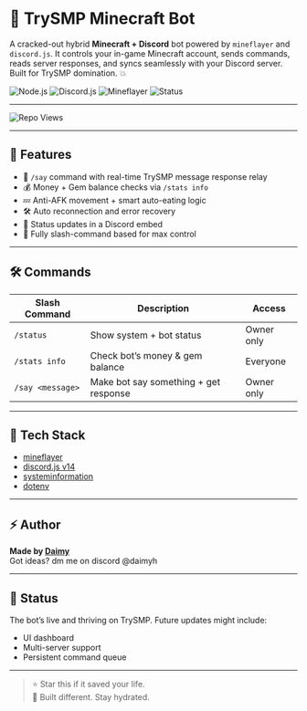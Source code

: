 # 🧠 TrySMP Minecraft Bot

A cracked-out hybrid **Minecraft + Discord** bot powered by `mineflayer` and `discord.js`. It controls your in-game Minecraft account, sends commands, reads server responses, and syncs seamlessly with your Discord server. Built for TrySMP domination. 💥

![Node.js](https://img.shields.io/badge/Node.js-18.x-brightgreen?style=for-the-badge&logo=node.js)
![Discord.js](https://img.shields.io/badge/Discord.js-v14-blue?style=for-the-badge&logo=discord)
![Mineflayer](https://img.shields.io/badge/Mineflayer-Bot-yellow?style=for-the-badge)
![Status](https://img.shields.io/badge/TrySMP-Connected-success?style=for-the-badge)

---

![Repo Views](https://hits.sh/github.com/itzdaimyh/TrySmp-AFK-Bot.svg?style=for-the-badge&label=Views)

---

## 🧩 Features

- 💬 `/say` command with real-time TrySMP message response relay
- 💰 Money + Gem balance checks via `/stats info`
- 💤 Anti-AFK movement + smart auto-eating logic
- 🛠 Auto reconnection and error recovery
- 📡 Status updates in a Discord embed
- 🧠 Fully slash-command based for max control

---

## 🛠 Commands

| Slash Command     | Description                               | Access           |
|-------------------|-------------------------------------------|------------------|
| `/status`         | Show system + bot status                  | Owner only       |
| `/stats info`     | Check bot’s money & gem balance           | Everyone         |
| `/say <message>`  | Make bot say something + get response     | Owner only       |

---

## 🧠 Tech Stack

- [mineflayer](https://github.com/PrismarineJS/mineflayer)
- [discord.js v14](https://discord.js.org)
- [systeminformation](https://systeminformation.io/)
- [dotenv](https://www.npmjs.com/package/dotenv)

---

## ⚡ Author

**Made by [Daimy](https://github.com/itzdaimy)**  
Got ideas? dm me on discord @daimyh

---

## 🧪 Status

The bot’s live and thriving on TrySMP. Future updates might include:
- UI dashboard
- Multi-server support
- Persistent command queue

---

> ⭐ Star this if it saved your life.  
> 🧃 Built different. Stay hydrated.
